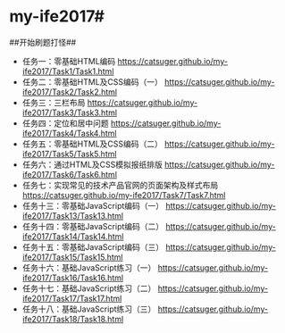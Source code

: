 ﻿# my-ife2017#
##开始刷题打怪##
* 任务一：零基础HTML编码    https://catsuger.github.io/my-ife2017/Task1/Task1.html
* 任务二：零基础HTML及CSS编码（一）  https://catsuger.github.io/my-ife2017/Task2/Task2.html
* 任务三：三栏布局  https://catsuger.github.io/my-ife2017/Task3/Task3.html
* 任务四：定位和居中问题  https://catsuger.github.io/my-ife2017/Task4/Task4.html
* 任务五：零基础HTML及CSS编码（二） https://catsuger.github.io/my-ife2017/Task5/Task5.html
* 任务六：通过HTML及CSS模拟报纸排版 https://catsuger.github.io/my-ife2017/Task6/Task6.html
* 任务七：实现常见的技术产品官网的页面架构及样式布局 https://catsuger.github.io/my-ife2017/Task7/Task7.html
* 任务十三：零基础JavaScript编码（一） https://catsuger.github.io/my-ife2017/Task13/Task13.html
* 任务十四：零基础JavaScript编码（二） https://catsuger.github.io/my-ife2017/Task14/Task14.html
* 任务十五：零基础JavaScript编码（三） https://catsuger.github.io/my-ife2017/Task15/Task15.html
* 任务十六：基础JavaScript练习（一） https://catsuger.github.io/my-ife2017/Task16/Task16.html
* 任务十七：基础JavaScript练习（二） https://catsuger.github.io/my-ife2017/Task17/Task17.html
* 任务十八：基础JavaScript练习（三） https://catsuger.github.io/my-ife2017/Task18/Task18.html